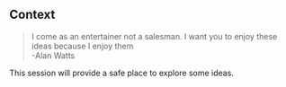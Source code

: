 ## Context
>  I come as an entertainer not a salesman. I want you to enjoy these ideas because I enjoy them  
> -Alan Watts

This session will provide a safe place to explore some ideas.